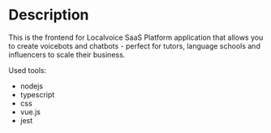 # Description

This is the frontend for Localvoice SaaS Platform application that allows you to create voicebots and chatbots - perfect for tutors, language schools and influencers to scale their business.

Used tools:

- nodejs
- typescript
- css
- vue.js
- jest
